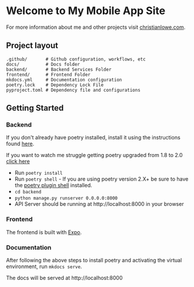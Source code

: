 # Welcome to My Mobile App Site

For more information about me and other projects visit [christianlowe.com](https://www.christianlowe.com).

## Project layout
    .github/       # Github configuration, workflows, etc
    docs/          # Docs folder
    backend/       # Backend Services Folder
    frontend/      # Frontend Folder
    mkdocs.yml     # Documentation configuration
    poetry.lock    # Dependency Lock File
    pyproject.toml # Dependency file and configurations


## Getting Started

### Backend
If you don't already have poetry installed, install it using the instructions found [here](https://python-poetry.org/docs/).

If you want to watch me struggle getting poetry upgraded from 1.8 to 2.0 [click here](https://youtube.com/live/dguKhVizZ90?feature=share)

* Run `poetry install`
* Run `poetry shell` - If you are using poetry version 2.X+ be sure to have the [poetry plugin shell](https://github.com/python-poetry/poetry-plugin-shell) installed.
* `cd backend`
* `python manage.py runserver 0.0.0.0:8000`
* API Server should be running at http://localhost:8000 in your browser


### Frontend

The frontend is built with [Expo](https://expo.dev).


### Documentation

After following the above steps to install poetry and activating the virtual environment, run `mkdocs serve`.

The docs will be served at http://localhost:8000